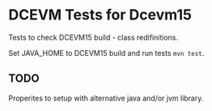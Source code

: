 DCEVM Tests for Dcevm15
======================
Tests to check DCEVM15 build - class redifinitions.

Set JAVA_HOME to DCEVM15 build and run tests `mvn test`.

TODO
----
Properites to setup with alternative java and/or jvm library. 
